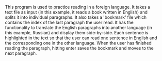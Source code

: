 This program is used to practice reading in a foreign language.
It takes a text file as input (in this example, it reads a book written in English) and splits it into individual paragraphs. 
It also takes a 'bookmark' file which contains the index of the last paragraph the user read. It has the functionality to translate the English paragraphs into another language (in this example, Russian) and display them side-by-side. 
Each sentence is highlighted in the text so that the user can read one sentence in English and the corresponding one in the other language. 
When the user has finished reading the paragraph, hitting enter saves the bookmark and moves to the next paragraph.